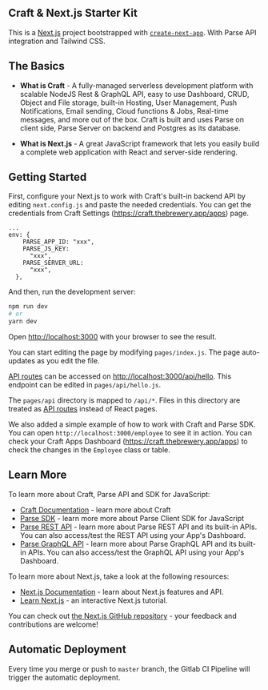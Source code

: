 ## Craft & Next.js Starter Kit

This is a [Next.js](https://nextjs.org/) project bootstrapped with [`create-next-app`](https://github.com/vercel/next.js/tree/canary/packages/create-next-app). With Parse API integration and Tailwind CSS.

## The Basics

- **What is Craft** - A fully-managed serverless development platform with scalable NodeJS Rest & GraphQL API, easy to use Dashboard, CRUD, Object and File storage, built-in Hosting, User Management, Push Notifications, Email sending, Cloud functions & Jobs, Real-time messages, and more out of the box. Craft is built and uses Parse on client side, Parse Server on backend and Postgres as its database.

- **What is Next.js** - A great JavaScript framework that lets you easily build a complete web application with React and server-side rendering.

## Getting Started

First, configure your Next.js to work with Craft's built-in backend API by editing `next.config.js` and paste the needed credentials. You can get the credentials from Craft Settings (https://craft.thebrewery.app/apps) page.

```
...
env: {
    PARSE_APP_ID: "xxx",
    PARSE_JS_KEY:
      "xxx",
    PARSE_SERVER_URL:
      "xxx",
  },
```

And then, run the development server:

```bash
npm run dev
# or
yarn dev
```

Open [http://localhost:3000](http://localhost:3000) with your browser to see the result.

You can start editing the page by modifying `pages/index.js`. The page auto-updates as you edit the file.

[API routes](https://nextjs.org/docs/api-routes/introduction) can be accessed on [http://localhost:3000/api/hello](http://localhost:3000/api/hello). This endpoint can be edited in `pages/api/hello.js`.

The `pages/api` directory is mapped to `/api/*`. Files in this directory are treated as [API routes](https://nextjs.org/docs/api-routes/introduction) instead of React pages.

We also added a simple example of how to work with Craft and Parse SDK. You can open `http://localhost:3000/employee` to see it in action. You can check your Craft Apps Dashboard (https://craft.thebrewery.app/apps) to check the changes in the `Employee` class or table.

## Learn More

To learn more about Craft, Parse API and SDK for JavaScript:

- [Craft Documentation](https://docs.thebrewery.app/craft/overview) - learn more about Craft
- [Parse SDK](https://parseplatform.org/Parse-SDK-JS/api/3.2.0/) - learn more more about Parse Client SDK for JavaScript
- [Parse REST API](https://docs.parseplatform.org/rest/guide/) - learn more about Parse REST API and its built-in APIs. You can also access/test the REST API using your App's Dashboard.
- [Parse GraphQL API](https://docs.parseplatform.org/graphql/guide/) - learn more about Parse GraphQL API and its built-in APIs. You can also access/test the GraphQL API using your App's Dashboard.

To learn more about Next.js, take a look at the following resources:

- [Next.js Documentation](https://nextjs.org/docs) - learn about Next.js features and API.
- [Learn Next.js](https://nextjs.org/learn) - an interactive Next.js tutorial.

You can check out [the Next.js GitHub repository](https://github.com/vercel/next.js/) - your feedback and contributions are welcome!

## Automatic Deployment

Every time you merge or push to `master` branch, the Gitlab CI Pipeline will trigger the automatic deployment.
